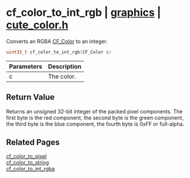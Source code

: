 # cf_color_to_int_rgb | [graphics](https://github.com/RandyGaul/cute_framework/blob/master/docs/graphics/README.md) | [cute_color.h](https://github.com/RandyGaul/cute_framework/blob/master/include/cute_color.h)

Converts an RGBA [CF_Color](https://github.com/RandyGaul/cute_framework/blob/master/docs/graphics/cf_color.md) to an integer.

```cpp
uint32_t cf_color_to_int_rgb(CF_Color c)
```

Parameters | Description
--- | ---
c | The color.

## Return Value

Returns an unsigned 32-bit integer of the packed pixel components. The first byte is the red component, the second byte is
the green component, the third byte is the blue component, the fourth byte is 0xFF or full-alpha.

## Related Pages

[cf_color_to_pixel](https://github.com/RandyGaul/cute_framework/blob/master/docs/graphics/cf_color_to_pixel.md)  
[cf_color_to_string](https://github.com/RandyGaul/cute_framework/blob/master/docs/graphics/cf_color_to_string.md)  
[cf_color_to_int_rgba](https://github.com/RandyGaul/cute_framework/blob/master/docs/graphics/cf_color_to_int_rgba.md)  

